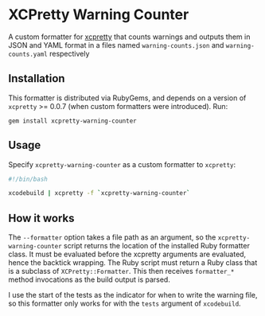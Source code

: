 # XCPretty Warning Counter

A custom formatter for [xcpretty](https://github.com/supermarin/xcpretty) that counts warnings and outputs them in JSON and YAML format in a files named `warning-counts.json` and `warning-counts.yaml` respectively

## Installation

This formatter is distributed via RubyGems, and depends on a version of `xcpretty` >= 0.0.7 (when custom formatters were introduced). Run:

    gem install xcpretty-warning-counter

## Usage

Specify `xcpretty-warning-counter` as a custom formatter to `xcpretty`:

```bash
#!/bin/bash

xcodebuild | xcpretty -f `xcpretty-warning-counter`
```

## How it works

The `--formatter` option takes a file path as an argument, so the `xcpretty-warning-counter` script returns the location of the installed Ruby formatter class. It must be evaluated before the xcpretty arguments are evaluated, hence the backtick wrapping. The Ruby script must return a Ruby class that is a subclass of `XCPretty::Formatter`.  This then receives `formatter_*` method invocations as the build output is parsed.  

I use the start of the tests as the indicator for when to write the warning file, so this formatter only works for with the `tests` argument of `xcodebuild`.
